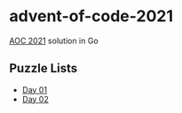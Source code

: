 # advent-of-code-2021

[AOC 2021](https://adventofcode.com/) solution in Go

## Puzzle Lists

* [Day 01](https://adventofcode.com/2021/day/1)
* [Day 02](https://adventofcode.com/2021/day/2)